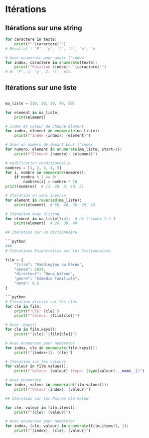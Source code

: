 # Itérations

## Itérations sur une string


```python
for caractere in texte:
    print(f"'{caractere}'")
# Résultat : 'P', 'y', 't', 'h', 'o', 'n'

# Avec enumerate pour avoir l'index
for index, caractere in enumerate(texte):
    print(f"Position {index}: '{caractere}'")
# 0: 'P', 1: 'y', 2: 't', etc.

```
## Itérations sur une liste

```python

ma_liste = [10, 20, 30, 40, 50]

for element in ma_liste:
    print(element)

# index et valeur de chaque élément
for index, element in enumerate(ma_liste):
    print(f"Index {index}: {element}")

# Avec un numéro de départ pour l'index
for numero, element in enumerate(ma_liste, start=1):
    print(f"Élément {numero}: {element}")

# modification conditionnelle
nombres = [1, 2, 3, 4, 5]
for i, nombre in enumerate(nombres):
    if nombre % 2 == 0:
        nombres[i] = nombre * 10
print(nombres)  # [1, 20, 3, 40, 5]

# Itération en sens inverse
for element in reversed(ma_liste):
    print(element)  # 50, 40, 30, 20, 10

# Itération avec slicing
for element in ma_liste[1:4]:  # de l'index 1 à 3
    print(element)  # 20, 30, 40

## Itération sur un dictionnaire

```python
###
# Itérations Essentielles sur les Dictionnaires

film = {
    "titre": "Paddington au Pérou",
    "annee": 2024,
    "directeur": "Doug Wilson",
    "genre": "Comédie familiale",
    "note": 8.5
}

```python
# Itération directe sur les clés 
for cle in film:
    print(f"Clé: {cle}")
    print(f"Valeur: {film[cle]}")

# Avec .keys()
for cle in film.keys():
    print(f"{cle}: {film[cle]}")

# Avec enumerate pour numéroter
for index, cle in enumerate(film.keys()):
    print(f"{index+1}. {cle}")

# Itération sur les valeurs
for valeur in film.values():
    print(f"Valeur: {valeur} (type: {type(valeur).__name__})")

# Avec enumerate
for index, valeur in enumerate(film.values()):
    print(f"Valeur {index}: {valeur}")

## Itération sur les Paires Clé-Valeur

for cle, valeur in film.items():
    print(f"{cle}: {valeur}")

# Avec enumerate pour numéroter
for index, (cle, valeur) in enumerate(film.items(), 1):
    print(f"{index}. {cle}: {valeur}")


```
